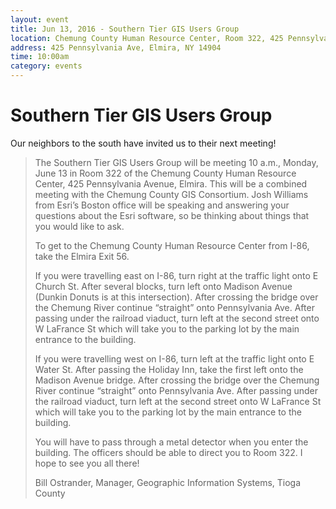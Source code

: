 ```yaml
---
layout: event
title: Jun 13, 2016 - Southern Tier GIS Users Group
location: Chemung County Human Resource Center, Room 322, 425 Pennsylvania Ave, Elmira
address: 425 Pennsylvania Ave, Elmira, NY 14904
time: 10:00am
category: events
---
```


# Southern Tier GIS Users Group

Our neighbors to the south have invited us to their next meeting!

> The Southern Tier GIS Users Group will be meeting 10 a.m., Monday, June 13 in Room 322 of the Chemung County Human Resource Center, 425 Pennsylvania Avenue, Elmira.  This will be a combined meeting with the Chemung County GIS Consortium.  Josh Williams from Esri’s Boston office will be speaking and answering your questions about the Esri software, so be thinking about things that you would like to ask.
> 
> To get to the Chemung County Human Resource Center from I-86, take the Elmira Exit 56.
> 
> If you were travelling east on I-86, turn right at the traffic light onto E Church St.  After several blocks, turn left onto Madison Avenue (Dunkin Donuts is at this intersection).  After crossing the bridge over the Chemung River continue “straight” onto Pennsylvania Ave.  After passing under the railroad viaduct, turn left at the second street onto W LaFrance St which will take you to the parking lot by the main entrance to the building.
> 
> If you were travelling west on I-86, turn left at the traffic light onto E Water St.  After passing the Holiday Inn, take the first left onto the Madison Avenue bridge.  After crossing the bridge over the Chemung River continue “straight” onto Pennsylvania Ave.  After passing under the railroad viaduct, turn left at the second street onto W LaFrance St which will take you to the parking lot by the main entrance to the building.
> 
> You will have to pass through a metal detector when you enter the building.  The officers should be able to direct you to Room 322.  I hope to see you all there!
>
> Bill Ostrander, Manager, Geographic Information Systems, Tioga County
